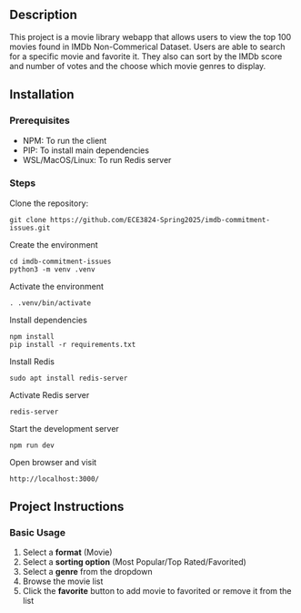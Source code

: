 ## Description
This project is a movie library webapp that allows users to view the top 100 movies found in IMDb Non-Commerical Dataset. Users are able to search for a specific movie and favorite it. They also can sort by the IMDb score and number of votes and the choose which movie genres to display.

## Installation
### Prerequisites
- NPM: To run the client
- PIP: To install main dependencies
- WSL/MacOS/Linux: To run Redis server

### Steps
Clone the repository:
```
git clone https://github.com/ECE3824-Spring2025/imdb-commitment-issues.git
```

Create the environment
```
cd imdb-commitment-issues
python3 -m venv .venv
```

Activate the environment
```
. .venv/bin/activate
```

Install dependencies
```
npm install
pip install -r requirements.txt
```

Install Redis
```
sudo apt install redis-server
```

Activate Redis server
```
redis-server
```

Start the development server
```
npm run dev
```

Open browser and visit
```
http://localhost:3000/
```

## Project Instructions
### Basic Usage
1. Select a **format** (Movie)
2. Select a **sorting option** (Most Popular/Top Rated/Favorited)
3. Select a **genre** from the dropdown
4. Browse the movie list
5. Click the **favorite** button to add movie to favorited or remove it from the list

<!-- Trigger CI/CD Test -->
